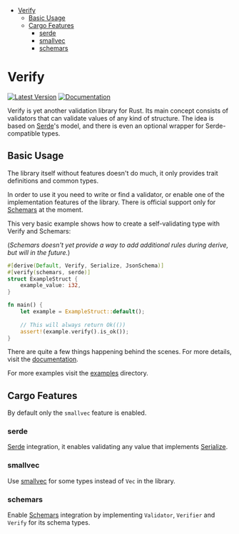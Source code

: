 - [Verify](#verify)
  - [Basic Usage](#basic-usage)
  - [Cargo Features](#cargo-features)
    - [serde](#serde)
    - [smallvec](#smallvec)
    - [schemars](#schemars)

# Verify

[![Latest Version](https://img.shields.io/crates/v/verify.svg)](https://crates.io/crates/verify)
[![Documentation](https://docs.rs/verify/badge.svg)](https://docs.rs/verify)

Verify is yet another validation library for Rust. Its main concept consists of validators that can validate values of any kind of structure. The idea is based on [Serde](https://github.com/serde-rs/serde)'s model, and there is even an optional wrapper for Serde-compatible types. 

## Basic Usage

The library itself without features doesn't do much, it only provides trait definitions and common types.

In order to use it you need to write or find a validator, or enable one of the implementation features of the library.
There is official support only for [Schemars](https://github.com/GREsau/schemars) at the moment.

This very basic example shows how to create a self-validating type with Verify and Schemars:

(_Schemars doesn't yet provide a way to add additional rules during derive, but will in the future._)

```rust
#[derive(Default, Verify, Serialize, JsonSchema)]
#[verify(schemars, serde)]
struct ExampleStruct {
    example_value: i32,
}

fn main() {
    let example = ExampleStruct::default();
    
    // This will always return Ok(())
    assert!(example.verify().is_ok());
}

```

There are quite a few things happening behind the scenes. For more details, visit the [documentation](https://docs.rs/verify).

For more examples visit the [examples](verify/examples) directory.

## Cargo Features

By default only the `smallvec` feature is enabled.

### serde

[Serde](https://github.com/serde-rs/serde) integration, it enables validating any value that implements [Serialize](https://docs.serde.rs/serde/trait.Serialize.html).

### smallvec

Use [smallvec](https://github.com/servo/rust-smallvec) for some types instead of `Vec` in the library.

### schemars

Enable [Schemars](https://github.com/GREsau/schemars) integration by implementing `Validator`, `Verifier` and `Verify` for its schema types.
